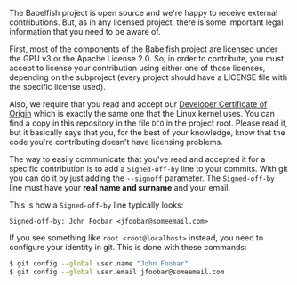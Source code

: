 The Babelfish project is open source and we're happy to receive external
contributions. But, as in any licensed project, there is some important legal
information that you need to be aware of.

First, most of the components of the Babelfish project are licensed under the GPU
v3 or the Apache License 2.0. So, in order to contribute, you must accept to license
your contribution using either one of those licenses, depending on the subproject
(every project should have a LICENSE file with the specific license used).

Also, we require that you read and accept our [Developer Certificate
of Origin](https://developercertificate.org) which is exactly the same one that
the Linux kernel uses. You can find a copy in this repository in the file `DCO` in
the project root.  Please read it, but it basically says that you, for the best of
your knowledge, know that the code you're contributing doesn't have licensing
problems.

The way to easily communicate that you've read and accepted it for a specific
contribution is to add a `Signed-off-by` line to your commits. With git you can do
it by just adding the `--signoff` parameter. The `Signed-off-by` line must have
your **real name and surname** and your email.

This is how a `Signed-off-by` line typically looks:

```git
Signed-off-by: John Foobar <jfoobar@someemail.com>
```

If you see something like `root <root@localhost>` instead, you need to configure
your identity in git. This is done with these commands:

```bash
$ git config --global user.name "John Foobar"
$ git config --global user.email jfoobar@someemail.com
```
